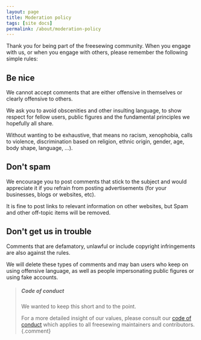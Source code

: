 ```yaml
---
layout: page
title: Moderation policy
tags: [site docs]
permalink: /about/moderation-policy
---
```

Thank you for being part of the freesewing community. 
When you engage with us, or when you engage with others, please remember the following simple rules: 

## Be nice
We cannot accept comments that are either offensive in themselves or clearly offensive to others. 

We ask you to avoid obscenities and other insulting language, 
to show respect for fellow users, 
public figures and the fundamental principles we hopefully all share.

Without wanting to be exhaustive, that means no racism, xenophobia, calls to violence, 
discrimination based on religion, ethnic origin, gender, 
age, body shape, language, &hellip;). 

## Don't spam
We encourage you to post comments that stick to the subject and would appreciate it 
if you refrain from posting advertisements 
(for your businesses, blogs or websites, etc). 

It is fine to post links to relevant information on other websites, but Spam and other off-topic items will be removed.

## Don't get us in trouble 
Comments that are defamatory, unlawful or include copyright infringements are also against the rules. 

We will delete these types of comments and may ban users who keep on using offensive language, 
as well as people impersonating public figures or using fake accounts.

> <h5>Code of conduct</h5>
> We wanted to keep this short and to the point.
>
> For a more detailed insight of our values, please consult 
> our [code of conduct](/docs/about/code-of-conduct) 
> which applies to all freesewing maintainers and contributors.
{.comment}
